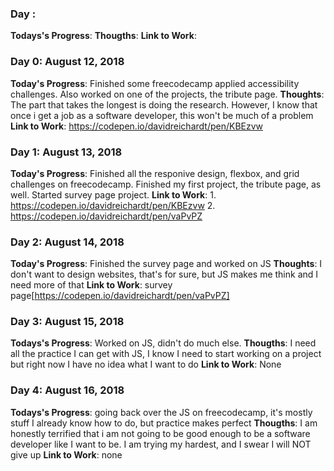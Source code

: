 <!-- # 100 Days Of Code - Log

### Day 0: February 30, 2016 (Example 1)
##### (delete me or comment me out)

**Today's Progress**: Fixed CSS, worked on canvas functionality for the app.

**Thoughts:** I really struggled with CSS, but, overall, I feel like I am slowly getting better at it. Canvas is still new for me, but I managed to figure out some basic functionality.

**Link to work:** [Calculator App](http://www.example.com)

### Day 0: February 30, 2016 (Example 2)
##### (delete me or comment me out)

**Today's Progress**: Fixed CSS, worked on canvas functionality for the app.

**Thoughts**: I really struggled with CSS, but, overall, I feel like I am slowly getting better at it. Canvas is still new for me, but I managed to figure out some basic functionality.

**Link(s) to work**: [Calculator App](http://www.example.com)


### Day 1: June 27, Monday

**Today's Progress**: I've gone through many exercises on FreeCodeCamp.

**Thoughts** I've recently started coding, and it's a great feeling when I finally solve an algorithm challenge after a lot of attempts and hours spent.

**Link(s) to work**
1. [Find the Longest Word in a String](https://www.freecodecamp.com/challenges/find-the-longest-word-in-a-string)
2. [Title Case a Sentence](https://www.freecodecamp.com/challenges/title-case-a-sentence) -->

### Day :
**Todays's Progress**:
**Thougths**:
**Link to Work**:

### Day 0: August 12, 2018 
**Today's Progress**: Finished some freecodecamp applied accessibility challenges. Also worked on one of the projects, the tribute page.
**Thoughts**: The part that takes the longest is doing the research. However, I know that once i get a job as a software developer, this won't be much of a problem
**Link to Work**: https://codepen.io/davidreichardt/pen/KBEzvw

### Day 1: August 13, 2018
**Today's Progress**: Finished all the responive design, flexbox, and grid challenges on freecodecamp. Finished my first project, the tribute page, as well. Started survey page project.
**Link to Work**: 1. https://codepen.io/davidreichardt/pen/KBEzvw 2. https://codepen.io/davidreichardt/pen/vaPvPZ

### Day 2: August 14, 2018
**Today's Progress**: Finished the survey page and worked on JS
**Thoughts**: I don't want to design websites, that's for sure, but JS makes me think and I need more of that
**Link to Work**: survey page[https://codepen.io/davidreichardt/pen/vaPvPZ]

### Day 3: August 15, 2018
**Todays's Progress**: Worked on JS, didn't do much else.
**Thougths**: I need all the practice I can get with JS, I know I need to start working on a project but right now I have no idea what I want to do
**Link to Work**: None

### Day 4: August 16, 2018
**Todays's Progress**: going back over the JS on freecodecamp, it's mostly stuff I already know how to do, but practice makes perfect
**Thougths**: I am honestly terrified that i am not going to be good enough to be a software developer like I want to be. I am trying my hardest, and I swear I will NOT give up
**Link to Work**: none